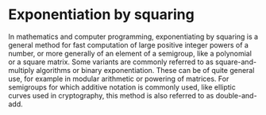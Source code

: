 # Exponentiation by squaring
In mathematics and computer programming, exponentiating by squaring is a general method for fast computation of large positive integer powers of a number, or more generally of an element of a semigroup, like a polynomial or a square matrix. Some variants are commonly referred to as square-and-multiply algorithms or binary exponentiation. These can be of quite general use, for example in modular arithmetic or powering of matrices. For semigroups for which additive notation is commonly used, like elliptic curves used in cryptography, this method is also referred to as double-and-add.
